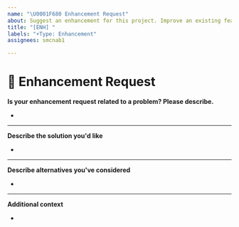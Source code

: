 ```yaml
---
name: "\U0001F680 Enhancement Request"
about: Suggest an enhancement for this project. Improve an existing feature
title: "[ENH] "
labels: "☀️Type: Enhancement"
assignees: smcnab1

---
```

# **🚀 Enhancement Request**

**Is your enhancement request related to a problem? Please describe.**
<!-- A clear and concise description of what the problem is. Ex. I'm always frustrated when [...] -->

*

---

**Describe the solution you'd like**
<!-- A clear and concise description of what you want to happen. -->

*

---

**Describe alternatives you've considered**
<!-- A clear and concise description of any alternative solutions or features you've considered. -->

*

---

**Additional context**
<!-- Add any other context or additional information about the problem here.-->

*

<!--📛📛📛📛📛📛📛📛📛📛📛📛📛📛📛📛📛📛📛📛📛📛📛📛📛📛📛📛📛📛

Oh, hi there! 😄

To expedite issue processing please search open and closed issues before submitting a new one.
Please read our Rules of Conduct at this repository's `.github/CODE_OF_CONDUCT.md`

📛📛📛📛📛📛📛📛📛📛📛📛📛📛📛📛📛📛📛📛📛📛📛📛📛📛📛📛📛📛📛📛-->
